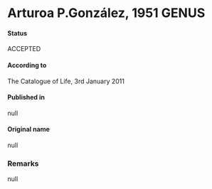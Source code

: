 # Arturoa P.González, 1951 GENUS

#### Status
ACCEPTED

#### According to
The Catalogue of Life, 3rd January 2011

#### Published in
null

#### Original name
null

### Remarks
null